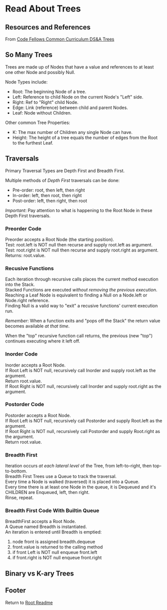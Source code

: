 # Read About Trees

## Resources and References

From [Code Fellows Common Curriculum DS&A Trees](https://codefellows.github.io/common_curriculum/data_structures_and_algorithms/Code_401/class-15/resources/Trees.html)  

## So Many Trees

Trees are made up of Nodes that have a value and references to at least one other Node and possibly Null.

Node Types include:

- Root: The beginning Node of a tree.
- Left: Reference to child Node on the current Node's "Left" side.  
- Right: Ref to "Right" child Node.
- Edge: Link (reference) between child and parent Nodes.  
- Leaf: Node without Children.

Other common Tree Properties:

- K: The max number of Children any single Node can have.
- Height: The height of a tree equals the number of edges from the Root to the furthest Leaf.

## Traversals

Primary Traversal Types are Depth First and Breadth First.

Multiple methods of *Depth First* traversals can be done:

- Pre-order: root, then left, then right
- In-order: left, then root, then right
- Post-order: left, then right, then root

*Important*: Pay attention to what is happening to the Root Node in these Depth First traversals.  

### Preorder Code

Preorder accepts a Root Node (the starting position).  
Test: root.left is NOT null then recurse and supply root.left as argument.  
Test: root.right is NOT null then recurse and supply root.right as argument.  
Returns: root.value.  

### Recusive Functions

Each iteration through recursive calls places the current method execution into the Stack.  
Stacked Functions are executed *without removing the previous execution*.  
Reaching a Leaf Node is equivalent to finding a Null on a Node.left or Node.right reference.  
Finding Null is a valid way to "exit" a recusive functions' current execution run.  

*Remember*: When a function exits and "pops off the Stack" the return value becomes available *at that time*.  

When the "top" recursive function call returns, the previous (new "top") continues executing where it left off.  

### Inorder Code

Inorder accepts a Root Node.  
If Root Left is NOT null, recursively call Inorder and supply root.left as the argument.  
Return root.value.  
If Root Right is NOT null, recursively call Inorder and supply root.right as the argument.  

### Postorder Code

Postorder accepts a Root Node.  
If Root Left is NOT null, recursively call Postorder and supply Root.left as the argument.  
If Root Right is NOT null, recursively call Postorder and supply Root.right as the argument.  
Return root.value.  

### Breadth First

Iteration occurs *at each lateral level* of the Tree, from left-to-right, then top-to-bottom.  
Breadth First Trees use a Queue to track the traversal.  
Every time a Node is walked (traversed) it is placed into a Queue.  
Every time there is at least one Node in the queue, it is Dequeued and it's CHILDREN are Enqueued, left, then right.  
Rinse, repeat.  

### Breadth First Code With Builtin Queue

BreadthFirst accepts a Root Node.  
A Queue named Breadth is instantiated.  
An iteration is entered until Breadth is emptied:

1. node front is assigned breadth.dequeue
1. front.value is returned to the calling method
1. if front Left is NOT null enqueue front.left
1. if front.right is NOT null enqueue front.right

## Binary vs K-ary Trees



## Footer

Return to [Root Readme](../README.md)
